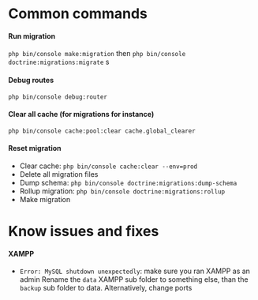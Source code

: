 # Common commands

#### Run migration
`php bin/console make:migration` then `php bin/console doctrine:migrations:migrate`
s
#### Debug routes
`php bin/console debug:router`

#### Clear all cache (for migrations for instance)
`php bin/console cache:pool:clear cache.global_clearer`

#### Reset migration
- Clear cache: `php bin/console cache:clear --env=prod`
- Delete all migration files
- Dump schema: `php bin/console doctrine:migrations:dump-schema`
- Rollup migration: `php bin/console doctrine:migrations:rollup`
- Make migration

# Know issues and fixes

#### XAMPP
- `Error: MySQL shutdown unexpectedly`: 
    make sure you ran XAMPP as an admin
    Rename the `data` XAMPP sub folder to something else, than the `backup` sub folder to data.
    Alternatively, change ports